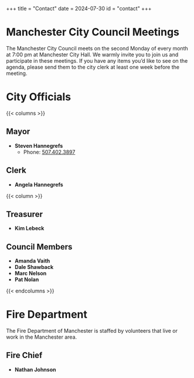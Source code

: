 +++
title = "Contact"
date = 2024-07-30
id = "contact"
+++

# Manchester City Council  Meetings

The Manchester City Council meets on the second Monday of every month at 7:00 pm at Manchester City Hall. We warmly invite you to join us and participate in these meetings. If you have any items you’d like to see on the agenda, please send them to the city clerk at least one week before the meeting.

# City Officials

{{< columns >}}

## Mayor
- **Steven Hannegrefs**
    - Phone: [507.402.3897](tel:5074023897)

## Clerk
- **Angela Hannegrefs**

{{< column >}}

## Treasurer
- **Kim Lebeck**

## Council Members
- **Amanda Vaith**
- **Dale Shawback**
- **Marc Nelson**
- **Pat Nolan**

{{< endcolumns >}}

# Fire Department

The Fire Department of Manchester is staffed by volunteers that live or work in the Manchester area.

## Fire Chief
- **Nathan Johnson**